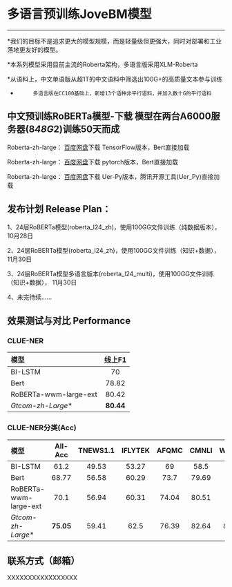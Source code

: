 
# 多语言预训练JoveBM模型

*****************************************************************************************************
*我们的目标不是追求更大的模型规模，而是轻量级但更强大，同时对部署和工业落地更友好的模型。

*本系列模型采用目前主流的Roberta架构，多语言版采用XLM-Roberta

*从语料上，中文单语版从超1T的中文语料中筛选出100G+的高质量文本参与训练

*          多语言版在CC100基础上，新增13个语种非平行语料，并加入数十G的平行语料         


中文预训练RoBERTa模型-下载
模型在两台A6000服务器(8*48G*2)训练50天而成
-------------------------------------------------
Roberta-zh-large： <a href="https://pan.baidu.com/s/155fo1jH-bACcdM27rACinQ">百度网盘</a>下载 TensorFlow版本，Bert直接加载

Roberta-zh-large： <a href="https://pan.baidu.com/s/1lVxTuBvorClo-7uoCAO7kQ">百度网盘</a>下载 pytorch版本，Bert直接加载

Roberta-zh-large： <a href="https://pan.baidu.com/s/1zaMV5lNF2Ar3l8L4bZcsLQ">百度网盘</a>下载 Uer-Py版本，腾讯开源工具(Uer_Py)直接加载


发布计划 Release Plan：
-------------------------------------------------
1、24层RoBERTa模型(roberta_l24_zh)，使用100GG文件训练（纯数据版本）， 10月28日

2、24层RoBERTa模型(roberta_l24_zh)，使用100GG文件训练（知识+数据）， 11月30日

3、24层RoBERTa模型多语言版本(roberta_l24_multi)，使用100GG文件训练（知识+数据）， 11月30日

4、未完待续……

效果测试与对比 Performance 
-------------------------------------------------
### CLUE-NER

| 模型 | 线上F1 |
| :------- | :---------: |
| BI-LSTM | 70 |
| Bert | 78.82 | 
| RoBERTa-wwm-large-ext | 80.42 | 
| *Gtcom-zh-Large** | **80.44** |


###  CLUE-NER分类(Acc)

| 模型 | All-Acc | TNEWS1.1 | IFLYTEK | AFQMC | CMNLI | WSC1.1 | CSL |
| :------- | :---------: | :---------: | :---------: | :---------: | :---------: | :---------: | :---------: |
| BI-LSTM | 61.2 | 49.53 | 53.27 | 69 | 58.5 | 61.1 | 75.8 |
| Bert | 68.77 | 56.58 | 60.29 | 73.7 | 79.69 | 62 | 70.36 |
| RoBERTa-wwm-large-ext | 70.1 | 56.94 | 60.31 | 74.04 | 80.51 | 67.8 | 81 |
| *Gtcom-zh-Large** |  **75.05** | 59.41 | 62.5 | 76.39 | 82.64 | 84.54 | 84.9 |

联系方式（邮箱）
-------------------------------------------------
XXXXXXXXXXXXXXXXX
